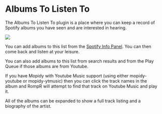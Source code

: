 # Albums To Listen To

The Albums To Listen To plugin is a place where you can keep a record of Spotify albums you have seen and are interested in hearing.

![](images/atl.png)

You can add albums to this list from the [Spotify Info Panel](/RompR/The-Info-Panel). You can then come back and listen at your leisure.

You can also add albums to this list from search results and from the Play Queue if those albums are from Youtube.

If you have Mopidy with Youtube Music support (using either mopidy-youtube or mopidy-ytmusic) then you can click the track names in the album and RompR will attempt to find that track on Youtube Music and play it.

All of the albums can be expanded to show a full track listing and a biography of the artist.
